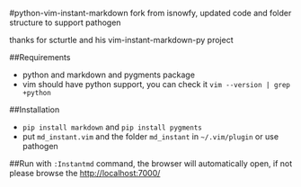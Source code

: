 #python-vim-instant-markdown
fork from isnowfy, updated code and folder structure to support pathogen

thanks for scturtle and his vim-instant-markdown-py project

##Requirements
* python and markdown and pygments package
* vim should have python support, you can check it `vim --version | grep +python`

##Installation
* `pip install markdown` and `pip install pygments`
* put `md_instant.vim` and the folder `md_instant` in `~/.vim/plugin` or use pathogen

##Run
with `:Instantmd` command, the browser will automatically open, if not please browse the <http://localhost:7000/>
